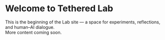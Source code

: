 # Welcome to Tethered Lab

This is the beginning of the Lab site — a space for experiments, reflections, and human–AI dialogue.  
More content coming soon.
